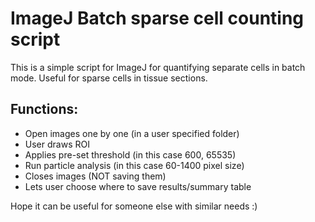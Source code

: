 # ImageJ Batch sparse cell counting script

This is a simple script for ImageJ for quantifying separate cells in batch mode. Useful for sparse cells in tissue sections.

## Functions:

- Open images one by one (in a user specified folder)
- User draws ROI
- Applies pre-set threshold (in this case 600, 65535)
- Run particle analysis (in this case 60-1400 pixel size)
- Closes images (NOT saving them)
- Lets user choose where to save results/summary table

Hope it can be useful for someone else with similar needs :)
